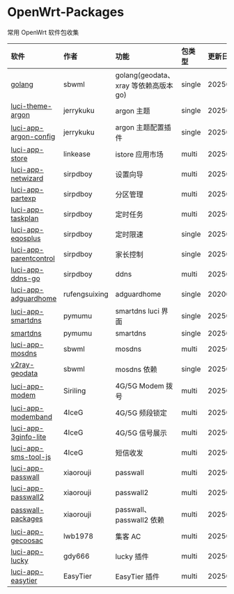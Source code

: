 # OpenWrt-Packages
常用 OpenWrt 软件包收集

|软件|作者|功能|包类型|更新日期|
|:-|:-|:-|:-|:-|
|[golang](https://github.com/sbwml/packages_lang_golang)|sbwml|golang(geodata、xray 等依赖高版本 go)|single|20250904|
|[luci-theme-argon](https://github.com/jerrykuku/luci-theme-argon)|jerrykuku|argon 主题|single|20250925|
|[luci-app-argon-config](https://github.com/jerrykuku/luci-app-argon-config)|jerrykuku|argon 主题配置插件|single|20250718|
|[luci-app-store](https://github.com/linkease/istore)|linkease|istore 应用市场|multi|20250625|
|[luci-app-netwizard](https://github.com/sirpdboy/luci-app-netwizard)|sirpdboy|设置向导|multi|20250813|
|[luci-app-partexp](https://github.com/sirpdboy/luci-app-partexp)|sirpdboy|分区管理|multi|20250810|
|[luci-app-taskplan](https://github.com/sirpdboy/luci-app-taskplan)|sirpdboy|定时任务|multi|20250810|
|[luci-app-eqosplus](https://github.com/sirpdboy/luci-app-eqosplus)|sirpdboy|定时限速|single|20250810|
|[luci-app-parentcontrol](https://github.com/sirpdboy/luci-app-parentcontrol)|sirpdboy|家长控制|single|20250514|
|[luci-app-ddns-go](https://github.com/sirpdboy/luci-app-ddns-go)|sirpdboy|ddns|multi|20250906|
|[luci-app-adguardhome](https://github.com/rufengsuixing/luci-app-adguardhome)|rufengsuixing|adguardhome|single|20200113|
|[luci-app-smartdns](https://github.com/pymumu/luci-app-smartdns)|pymumu|smartdns luci 界面|single|20250803|
|[smartdns](https://github.com/pymumu/openwrt-smartdns)|pymumu|smartdns|single|20250919|
|[luci-app-mosdns](https://github.com/sbwml/luci-app-mosdns)|sbwml|mosdns|multi|20250920|
|[v2ray-geodata](https://github.com/sbwml/v2ray-geodata)|sbwml|mosdns 依赖|single|20250125|
|[luci-app-modem](https://github.com/Siriling/5G-Modem-Support)|Siriling|4G/5G Modem 拨号|multi|20250813|
|[luci-app-modemband](https://github.com/4IceG/luci-app-modemband)|4IceG|4G/5G 频段锁定|multi|20250919|
|[luci-app-3ginfo-lite](https://github.com/4IceG/luci-app-3ginfo-lite)|4IceG|4G/5G 信号展示|multi|20250908|
|[luci-app-sms-tool-js](https://github.com/4IceG/luci-app-sms-tool-js)|4IceG|短信收发|multi|20250904|
|[luci-app-passwall](https://github.com/xiaorouji/openwrt-passwall)|xiaorouji|passwall|multi|20250923|
|[luci-app-passwall2](https://github.com/xiaorouji/openwrt-passwall2)|xiaorouji|passwall2|multi|20250924|
|[passwall-packages](https://github.com/xiaorouji/openwrt-passwall-packages)|xiaorouji|passwall、passwall2 依赖|multi|20250923|
|[luci-app-gecoosac](https://github.com/lwb1978/openwrt-gecoosac)|lwb1978|集客 AC|multi|20250914|
|[luci-app-lucky](https://github.com/gdy666/luci-app-lucky)|gdy666|lucky 插件|multi|20250917|
|[luci-app-easytier](https://github.com/EasyTier/luci-app-easytier)|EasyTier|EasyTier 插件|multi|20250919|
